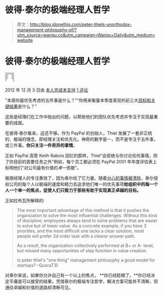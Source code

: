 # 彼得·泰尔的极端经理人哲学

> 原文：<http://blog.idonethis.com/peter-thiels-unorthodox-management-philosophy-of/?utm_source=wanqu.co&utm_campaign=Wanqu+Daily&utm_medium=website>



# 彼得·泰尔的极端经理人哲学

![](img/40bc0d3d43c88f6855e9d919612d72ff.png)

<time class="entry-time" itemprop="datePublished" datetime="2012-12-03T15:00:00-08:00">2012 年 12 月 3 日</time>由 [本人完成本支持](http://blog.idonethis.com/author/idonethisblog/) [1 评论](http://blog.idonethis.com/manager-focus-peter-thiel-paypal/#comments)



"本周你最优先考虑的五件事是什么？"“你用来衡量本季度表现的前三大[目标和关键结果](http://blog.idonethis.com/post/32871546788/the-art-of-getting-stuff-done-without-bossing-around)是什么？”

这些是经理们在工作中抛出的问题，以帮助他们的团队优先考虑并专注于实现最重要的成就。

在彼得·泰尔看来，这还不够。作为 PayPal 的创始人，Thiel 发展了一套非正统的、极端的理念，即经理关注和优先化。神奇的数字是一，而不是专注于五件事，或三件事。**你只关注一件奇异的事情**。

正如 PayPal 高管 Keith Rabois 回忆的那样，Thiel“会拒绝与你讨论任何事情，除了你目前的首要任务之外”例如，每个员工都必须在 PayPal 2001 年年度评估表上标明他们“对公司最有价值的*单一*贡献”。

极限经理人的专注奏效了，因为泰尔给了它力量。随着[分心的事情被清除](http://blog.bufferapp.com/what-multitasking-does-to-our-brains)，泰尔授权公司的每个人以极端的速度和精力去追求他们唯一的优先事项**给组织中的每一个人一个单一的焦点，促使人们只致力于那些有助于实现真正卓越的目标。**

正如拉布瓦所解释的:

> The most important advantage of this method is that it pushes the organization to solve the most influential challenges. Without this kind of discipline, employees always tend to solve problems that are easier to solve but of lower value. As a concrete example, if you have 3 priorities, and the most difficult one lacks a clear solution, most people will prefer 2d order task with a clearer answer path.
> 
> As a result, the organization collectively performed at B+ or A- level, but missed many opportunities of step function in value creation.
> 
> Is peter thiel's "one thing" management philosophy a good model for startups? –QuoraT3)

对泰尔来说，如果你允许自己有一个以上的焦点， **你已经眨眼了。**你已经决定平庸是可以接受的结果。凭借泰尔的极端专注哲学，解决方案可能并不清晰，但通往卓越和价值的道路却清晰可见。